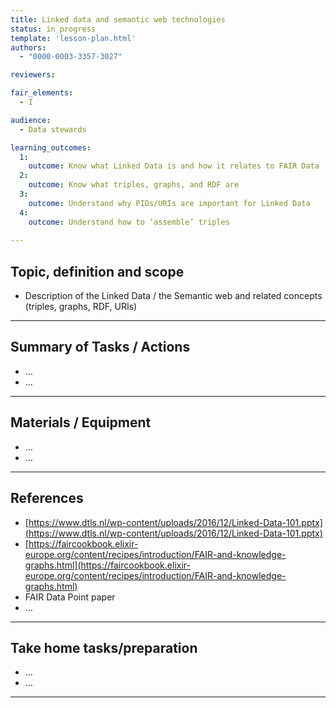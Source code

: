 ```yaml
---
title: Linked data and semantic web technologies
status: in_progress
template: 'lesson-plan.html'
authors:
  - "0000-0003-3357-3027"

reviewers:

fair_elements:
  - I

audience:
  - Data stewards

learning_outcomes:
  1:
    outcome: Know what Linked Data is and how it relates to FAIR Data
  2:
    outcome: Know what triples, graphs, and RDF are
  3:
    outcome: Understand why PIDs/URIs are important for Linked Data
  4:
    outcome: Understand how to ‘assemble’ triples
    
---
```


## Topic, definition and scope



* Description of the Linked Data / the Semantic web and related concepts (triples, graphs, RDF, URIs)


---

## Summary of Tasks / Actions



* …
* …


---

## Materials / Equipment



* …
* …


---

## References



* [https://www.dtls.nl/wp-content/uploads/2016/12/Linked-Data-101.pptx](https://www.dtls.nl/wp-content/uploads/2016/12/Linked-Data-101.pptx) 
* [https://faircookbook.elixir-europe.org/content/recipes/introduction/FAIR-and-knowledge-graphs.html](https://faircookbook.elixir-europe.org/content/recipes/introduction/FAIR-and-knowledge-graphs.html)
* FAIR Data Point paper
* …


---

## Take home tasks/preparation



* …
* …


---
